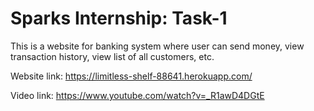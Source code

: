 # Sparks Internship: Task-1
This is a website for banking system where user can send money, view transaction history, view list of all customers, etc.


Website link: https://limitless-shelf-88641.herokuapp.com/


Video link: https://www.youtube.com/watch?v=_R1awD4DGtE

